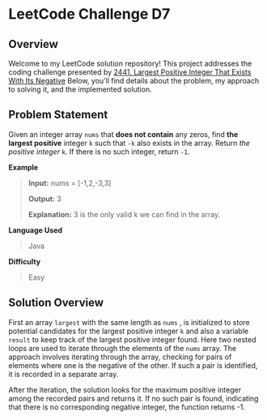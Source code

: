 
# LeetCode Challenge D7
## Overview

Welcome to my LeetCode solution repository! This project addresses the coding challenge presented by [2441.  Largest Positive Integer That Exists With Its Negative](https://leetcode.com/problems/largest-positive-integer-that-exists-with-its-negative/) Below, you'll find details about the problem, my approach to solving it, and the implemented solution.

## Problem Statement
Given an integer array  `nums`  that  **does not contain**  any zeros, find  **the largest positive**  integer  `k`  such that  `-k`  also exists in the array.
Return  _the positive integer_ `k`. If there is no such integer, return  `-1`.


**Example**

>**Input:** nums = [-1,2,-3,3]
>
>**Output:** 3
>
>**Explanation:** 3 is the only valid k we can find in the array.

**Language Used**
> Java

**Difficulty**

> Easy



## Solution Overview
First an array `largest` with the same length as `nums` , is initialized to store potential candidates for the largest positive integer `k` and also a variable `result` to keep track of the largest positive integer found. Here two nested loops are used to iterate through the elements of the `nums` array. The approach involves iterating through the array, checking for pairs of elements where one is the negative of the other. If such a pair is identified, it is recorded in a separate array. 

After the iteration, the solution looks for the maximum positive integer among the recorded pairs and returns it. If no such pair is found, indicating that there is no corresponding negative integer, the function returns -1.
